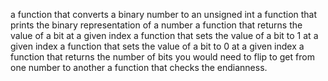 a function that converts a binary number to an unsigned int
a function that prints the binary representation of a number
a function that returns the value of a bit at a given index
a function that sets the value of a bit to 1 at a given index
a function that sets the value of a bit to 0 at a given index
a function that returns the number of bits you would need to flip to get from one number to another
a function that checks the endianness.
